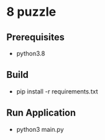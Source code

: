 # 8 puzzle

## Prerequisites
- python3.8

## Build
- pip install -r requirements.txt

## Run Application
- python3 main.py
